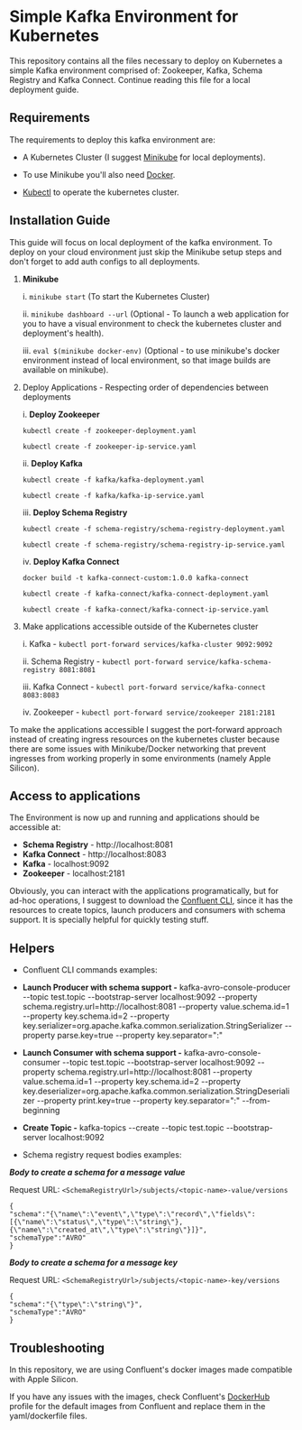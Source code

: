 
# Simple Kafka Environment for Kubernetes

This repository contains all the files necessary to deploy on Kubernetes a simple Kafka environment comprised of: Zookeeper, Kafka, Schema Registry and Kafka Connect. Continue reading this file for a local deployment guide.

## Requirements
The requirements to deploy this kafka environment are:

* A Kubernetes Cluster (I suggest [Minikube](https://minikube.sigs.k8s.io/docs/start/) for local deployments).

* To use Minikube you'll also need [Docker](https://docs.docker.com/get-docker/).

* [Kubectl](https://kubernetes.io/docs/tasks/tools/) to operate the kubernetes cluster.


## Installation Guide

This guide will focus on local deployment of the kafka environment. To deploy on your cloud environment just skip the Minikube setup steps and don't forget to add auth configs to all deployments.

  
1.  **Minikube**

	i. `minikube start` (To start the Kubernetes Cluster)

	ii. `minikube dashboard --url` (Optional - To launch a web application for you to have a visual environment to check the kubernetes cluster and deployment's health).

	iii. `eval $(minikube docker-env)` (Optional - to use minikube's docker environment instead of local environment, so that image builds are available on minikube).

  

2. Deploy Applications - Respecting order of dependencies between deployments

	i. **Deploy Zookeeper**

	`kubectl create -f zookeeper-deployment.yaml`
	
	`kubectl create -f zookeeper-ip-service.yaml`

	ii. **Deploy Kafka**

	`kubectl create -f kafka/kafka-deployment.yaml`
	
	`kubectl create -f kafka/kafka-ip-service.yaml`

	iii. **Deploy Schema Registry**

	`kubectl create -f schema-registry/schema-registry-deployment.yaml`
	
	`kubectl create -f schema-registry/schema-registry-ip-service.yaml`

	iv. **Deploy Kafka Connect**

	`docker build -t kafka-connect-custom:1.0.0 kafka-connect`
	
	`kubectl create -f kafka-connect/kafka-connect-deployment.yaml`
	
	`kubectl create -f kafka-connect/kafka-connect-ip-service.yaml`

  

3. Make applications accessible outside of the Kubernetes cluster

	i. Kafka - `kubectl port-forward services/kafka-cluster 9092:9092`
	
	ii. Schema Registry - `kubectl port-forward service/kafka-schema-registry 8081:8081`
	
	iii. Kafka Connect - `kubectl port-forward service/kafka-connect 8083:8083`
	
	iv. Zookeeper - `kubectl port-forward service/zookeeper 2181:2181`

  
To make the applications accessible I suggest the port-forward approach instead of creating ingress resources on the kubernetes cluster because there are some issues with Minikube/Docker networking that prevent ingresses from working properly in some environments (namely Apple Silicon).
  

## Access to applications

The Environment is now up and running and applications should be accessible at:

*  **Schema Registry** - http://localhost:8081
*  **Kafka Connect** - http://localhost:8083
*  **Kafka** - localhost:9092
*  **Zookeeper** - localhost:2181

Obviously, you can interact with the applications programatically, but for ad-hoc operations, I suggest to download the [Confluent CLI](https://docs.confluent.io/confluent-cli/current/install.html), since it has the resources to create topics, launch producers and consumers with schema support. It is specially helpful for quickly testing stuff.


## Helpers

* Confluent CLI commands examples:

*  **Launch Producer with schema support -** kafka-avro-console-producer --topic test.topic --bootstrap-server localhost:9092 --property schema.registry.url=http://localhost:8081 --property value.schema.id=1 --property key.schema.id=2 --property key.serializer=org.apache.kafka.common.serialization.StringSerializer --property parse.key=true --property key.separator=":"

*  **Launch Consumer with schema support -** kafka-avro-console-consumer --topic test.topic --bootstrap-server localhost:9092 --property schema.registry.url=http://localhost:8081 --property value.schema.id=1 --property key.schema.id=2 --property key.deserializer=org.apache.kafka.common.serialization.StringDeserializer --property print.key=true --property key.separator=":" --from-beginning

*  **Create Topic -** kafka-topics --create --topic test.topic --bootstrap-server localhost:9092

* Schema registry request bodies examples:
  

***Body to create a schema for a message value***

Request URL: `<SchemaRegistryUrl>/subjects/<topic-name>-value/versions`

```
{
"schema":"{\"name\":\"event\",\"type\":\"record\",\"fields\":[{\"name\":\"status\",\"type\":\"string\"},{\"name\":\"created_at\",\"type\":\"string\"}]}",
"schemaType":"AVRO"
}
```  

***Body to create a schema for a message key***

Request URL: `<SchemaRegistryUrl>/subjects/<topic-name>-key/versions`

```
{
"schema":"{\"type\":\"string\"}",
"schemaType":"AVRO"
}
```
  

## Troubleshooting

In this repository, we are using Confluent's docker images made compatible with Apple Silicon.

If you have any issues with the images, check Confluent's [DockerHub](https://hub.docker.com/u/confluentinc) profile for the default images from Confluent and replace them in the yaml/dockerfile files.
